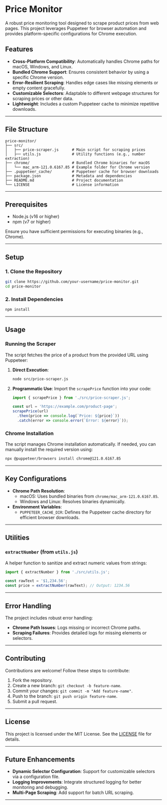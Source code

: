 # Price Monitor

A robust price monitoring tool designed to scrape product prices from web pages. This project leverages Puppeteer for browser automation and provides platform-specific configurations for Chrome execution.

## Features

- **Cross-Platform Compatibility**: Automatically handles Chrome paths for macOS, Windows, and Linux.
- **Bundled Chrome Support**: Ensures consistent behavior by using a specific Chrome version.
- **Error-Resilient Scraping**: Handles edge cases like missing elements or empty content gracefully.
- **Customizable Selectors**: Adaptable to different webpage structures for scraping prices or other data.
- **Lightweight**: Includes a custom Puppeteer cache to minimize repetitive downloads.

---

## File Structure

```
price-monitor/
├── src/
│   ├── price-scraper.js      # Main script for scraping prices
│   ├── utils.js              # Utility functions (e.g., number extraction)
├── chrome/                   # Bundled Chrome binaries for macOS
│   └── mac_arm-121.0.6167.85 # Example folder for Chrome version
├── .puppeteer_cache/         # Puppeteer cache for browser downloads
├── package.json              # Metadata and dependencies
├── README.md                 # Project documentation
└── LICENSE                   # License information
```

---

## Prerequisites

- Node.js (v16 or higher)
- npm (v7 or higher)

Ensure you have sufficient permissions for executing binaries (e.g., Chrome).

---

## Setup

### 1. Clone the Repository
```bash
git clone https://github.com/your-username/price-monitor.git
cd price-monitor
```

### 2. Install Dependencies
```bash
npm install
```

---

## Usage

### Running the Scraper

The script fetches the price of a product from the provided URL using Puppeteer:

1. **Direct Execution**:
   ```bash
   node src/price-scraper.js
   ```

2. **Programmatic Use**:
   Import the `scrapePrice` function into your code:
   ```javascript
   import { scrapePrice } from './src/price-scraper.js';

   const url = 'https://example.com/product-page';
   scrapePrice(url)
     .then(price => console.log(`Price: ${price}`))
     .catch(error => console.error(`Error: ${error}`));
   ```

### Chrome Installation
The script manages Chrome installation automatically. If needed, you can manually install the required version using:
```bash
npx @puppeteer/browsers install chrome@121.0.6167.85
```

---

## Key Configurations

- **Chrome Path Resolution**:
  - macOS: Uses bundled binaries from `chrome/mac_arm-121.0.6167.85`.
  - Windows and Linux: Resolves binaries dynamically.
- **Environment Variables**:
  - `PUPPETEER_CACHE_DIR`: Defines the Puppeteer cache directory for efficient browser downloads.

---

## Utilities

### `extractNumber` (from `utils.js`)
A helper function to sanitize and extract numeric values from strings:
```javascript
import { extractNumber } from './src/utils.js';

const rawText = '$1,234.56';
const price = extractNumber(rawText); // Output: 1234.56
```

---

## Error Handling

The project includes robust error handling:
- **Chrome Path Issues**: Logs missing or incorrect Chrome paths.
- **Scraping Failures**: Provides detailed logs for missing elements or selectors.

---

## Contributing

Contributions are welcome! Follow these steps to contribute:
1. Fork the repository.
2. Create a new branch: `git checkout -b feature-name`.
3. Commit your changes: `git commit -m "Add feature-name"`.
4. Push to the branch: `git push origin feature-name`.
5. Submit a pull request.

---

## License

This project is licensed under the MIT License. See the [LICENSE](LICENSE) file for details.

---

## Future Enhancements

- **Dynamic Selector Configuration**: Support for customizable selectors via a configuration file.
- **Logging Improvements**: Integrate structured logging for better monitoring and debugging.
- **Multi-Page Scraping**: Add support for batch URL scraping.

---